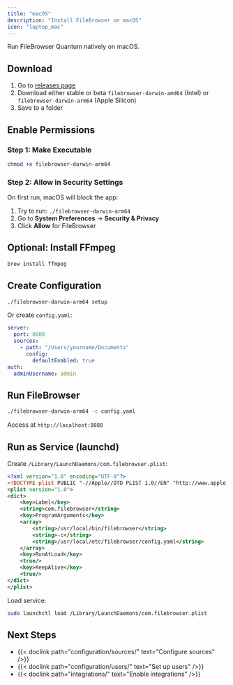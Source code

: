 ```yaml
---
title: "macOS"
description: "Install FileBrowser on macOS"
icon: "laptop_mac"
---
```


Run FileBrowser Quantum natively on macOS.

## Download

1. Go to [releases page](https://github.com/gtsteffaniak/filebrowser/releases)
2. Download either stable or beta `filebrowser-darwin-amd64` (Intel) or `filebrowser-darwin-arm64` (Apple Silicon)
3. Save to a folder

## Enable Permissions

### Step 1: Make Executable

```bash
chmod +x filebrowser-darwin-arm64
```

### Step 2: Allow in Security Settings

On first run, macOS will block the app:

1. Try to run: `./filebrowser-darwin-arm64`
2. Go to **System Preferences** → **Security & Privacy**
3. Click **Allow** for FileBrowser

## Optional: Install FFmpeg

```bash
brew install ffmpeg
```

## Create Configuration

```bash
./filebrowser-darwin-arm64 setup
```

Or create `config.yaml`:

```yaml
server:
  port: 8080
  sources:
    - path: "/Users/yourname/Documents"
      config:
        defaultEnabled: true
auth:
  adminUsername: admin
```

## Run FileBrowser

```bash
./filebrowser-darwin-arm64 -c config.yaml
```

Access at `http://localhost:8080`

## Run as Service (launchd)

Create `/Library/LaunchDaemons/com.filebrowser.plist`:

```xml
<?xml version="1.0" encoding="UTF-8"?>
<!DOCTYPE plist PUBLIC "-//Apple//DTD PLIST 1.0//EN" "http://www.apple.com/DTDs/PropertyList-1.0.dtd">
<plist version="1.0">
<dict>
    <key>Label</key>
    <string>com.filebrowser</string>
    <key>ProgramArguments</key>
    <array>
        <string>/usr/local/bin/filebrowser</string>
        <string>-c</string>
        <string>/usr/local/etc/filebrowser/config.yaml</string>
    </array>
    <key>RunAtLoad</key>
    <true/>
    <key>KeepAlive</key>
    <true/>
</dict>
</plist>
```

Load service:

```bash
sudo launchctl load /Library/LaunchDaemons/com.filebrowser.plist
```

## Next Steps

- {{< doclink path="configuration/sources/" text="Configure sources" />}}
- {{< doclink path="configuration/users/" text="Set up users" />}}
- {{< doclink path="integrations/" text="Enable integrations" />}}

